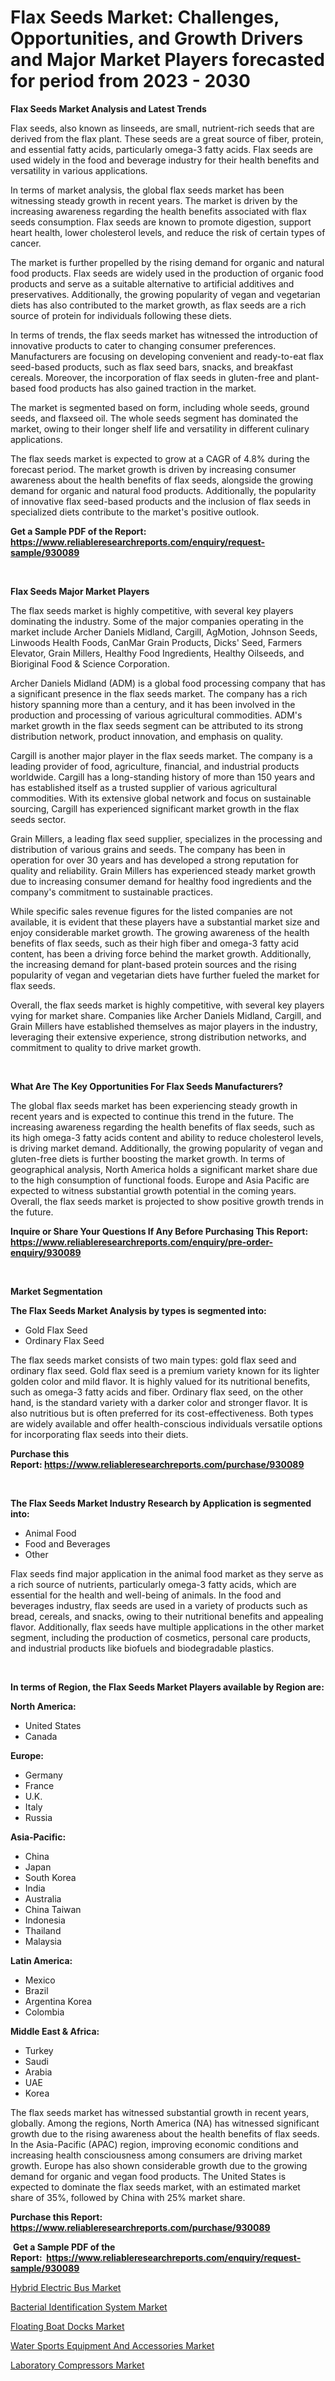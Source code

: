 <p><h1>Flax Seeds Market: Challenges, Opportunities, and Growth Drivers and Major Market Players forecasted for period from 2023 - 2030</h1></p><p><strong>Flax Seeds Market Analysis and Latest Trends</strong></p>
<p><p>Flax seeds, also known as linseeds, are small, nutrient-rich seeds that are derived from the flax plant. These seeds are a great source of fiber, protein, and essential fatty acids, particularly omega-3 fatty acids. Flax seeds are used widely in the food and beverage industry for their health benefits and versatility in various applications.</p><p>In terms of market analysis, the global flax seeds market has been witnessing steady growth in recent years. The market is driven by the increasing awareness regarding the health benefits associated with flax seeds consumption. Flax seeds are known to promote digestion, support heart health, lower cholesterol levels, and reduce the risk of certain types of cancer.</p><p>The market is further propelled by the rising demand for organic and natural food products. Flax seeds are widely used in the production of organic food products and serve as a suitable alternative to artificial additives and preservatives. Additionally, the growing popularity of vegan and vegetarian diets has also contributed to the market growth, as flax seeds are a rich source of protein for individuals following these diets.</p><p>In terms of trends, the flax seeds market has witnessed the introduction of innovative products to cater to changing consumer preferences. Manufacturers are focusing on developing convenient and ready-to-eat flax seed-based products, such as flax seed bars, snacks, and breakfast cereals. Moreover, the incorporation of flax seeds in gluten-free and plant-based food products has also gained traction in the market.</p><p>The market is segmented based on form, including whole seeds, ground seeds, and flaxseed oil. The whole seeds segment has dominated the market, owing to their longer shelf life and versatility in different culinary applications.</p><p>The flax seeds market is expected to grow at a CAGR of 4.8% during the forecast period. The market growth is driven by increasing consumer awareness about the health benefits of flax seeds, alongside the growing demand for organic and natural food products. Additionally, the popularity of innovative flax seed-based products and the inclusion of flax seeds in specialized diets contribute to the market's positive outlook.</p></p>
<p><strong>Get a Sample PDF of the Report:&nbsp; <a href="https://www.reliableresearchreports.com/enquiry/request-sample/930089">https://www.reliableresearchreports.com/enquiry/request-sample/930089</a></strong></p>
<p>&nbsp;</p>
<p><strong>Flax Seeds Major Market Players</strong></p>
<p><p>The flax seeds market is highly competitive, with several key players dominating the industry. Some of the major companies operating in the market include Archer Daniels Midland, Cargill, AgMotion, Johnson Seeds, Linwoods Health Foods, CanMar Grain Products, Dicks' Seed, Farmers Elevator, Grain Millers, Healthy Food Ingredients, Healthy Oilseeds, and Bioriginal Food & Science Corporation.</p><p>Archer Daniels Midland (ADM) is a global food processing company that has a significant presence in the flax seeds market. The company has a rich history spanning more than a century, and it has been involved in the production and processing of various agricultural commodities. ADM's market growth in the flax seeds segment can be attributed to its strong distribution network, product innovation, and emphasis on quality.</p><p>Cargill is another major player in the flax seeds market. The company is a leading provider of food, agriculture, financial, and industrial products worldwide. Cargill has a long-standing history of more than 150 years and has established itself as a trusted supplier of various agricultural commodities. With its extensive global network and focus on sustainable sourcing, Cargill has experienced significant market growth in the flax seeds sector.</p><p>Grain Millers, a leading flax seed supplier, specializes in the processing and distribution of various grains and seeds. The company has been in operation for over 30 years and has developed a strong reputation for quality and reliability. Grain Millers has experienced steady market growth due to increasing consumer demand for healthy food ingredients and the company's commitment to sustainable practices.</p><p>While specific sales revenue figures for the listed companies are not available, it is evident that these players have a substantial market size and enjoy considerable market growth. The growing awareness of the health benefits of flax seeds, such as their high fiber and omega-3 fatty acid content, has been a driving force behind the market growth. Additionally, the increasing demand for plant-based protein sources and the rising popularity of vegan and vegetarian diets have further fueled the market for flax seeds.</p><p>Overall, the flax seeds market is highly competitive, with several key players vying for market share. Companies like Archer Daniels Midland, Cargill, and Grain Millers have established themselves as major players in the industry, leveraging their extensive experience, strong distribution networks, and commitment to quality to drive market growth.</p></p>
<p>&nbsp;</p>
<p><strong>What Are The Key Opportunities For Flax Seeds Manufacturers?</strong></p>
<p><p>The global flax seeds market has been experiencing steady growth in recent years and is expected to continue this trend in the future. The increasing awareness regarding the health benefits of flax seeds, such as its high omega-3 fatty acids content and ability to reduce cholesterol levels, is driving market demand. Additionally, the growing popularity of vegan and gluten-free diets is further boosting the market growth. In terms of geographical analysis, North America holds a significant market share due to the high consumption of functional foods. Europe and Asia Pacific are expected to witness substantial growth potential in the coming years. Overall, the flax seeds market is projected to show positive growth trends in the future.</p></p>
<p><strong>Inquire or Share Your Questions If Any Before Purchasing This Report: <a href="https://www.reliableresearchreports.com/enquiry/pre-order-enquiry/930089">https://www.reliableresearchreports.com/enquiry/pre-order-enquiry/930089</a></strong></p>
<p>&nbsp;</p>
<p><strong>Market Segmentation</strong></p>
<p><strong>The Flax Seeds Market Analysis by types is segmented into:</strong></p>
<p><ul><li>Gold Flax Seed</li><li>Ordinary Flax Seed</li></ul></p>
<p><p>The flax seeds market consists of two main types: gold flax seed and ordinary flax seed. Gold flax seed is a premium variety known for its lighter golden color and mild flavor. It is highly valued for its nutritional benefits, such as omega-3 fatty acids and fiber. Ordinary flax seed, on the other hand, is the standard variety with a darker color and stronger flavor. It is also nutritious but is often preferred for its cost-effectiveness. Both types are widely available and offer health-conscious individuals versatile options for incorporating flax seeds into their diets.</p></p>
<p><strong>Purchase this Report:&nbsp;<a href="https://www.reliableresearchreports.com/purchase/930089">https://www.reliableresearchreports.com/purchase/930089</a></strong></p>
<p>&nbsp;</p>
<p><strong>The Flax Seeds Market Industry Research by Application is segmented into:</strong></p>
<p><ul><li>Animal Food</li><li>Food and Beverages</li><li>Other</li></ul></p>
<p><p>Flax seeds find major application in the animal food market as they serve as a rich source of nutrients, particularly omega-3 fatty acids, which are essential for the health and well-being of animals. In the food and beverages industry, flax seeds are used in a variety of products such as bread, cereals, and snacks, owing to their nutritional benefits and appealing flavor. Additionally, flax seeds have multiple applications in the other market segment, including the production of cosmetics, personal care products, and industrial products like biofuels and biodegradable plastics.</p></p>
<p>&nbsp;</p>
<p><strong>In terms of Region, the Flax Seeds Market Players available by Region are:</strong></p>
<p>
    <p> <strong> North America: </strong>
        <ul>
            <li>United States</li>
            <li>Canada</li>
        </ul>
        </p> 
    <p> <strong> Europe: </strong>
        <ul>
            <li>Germany</li>
            <li>France</li>
            <li>U.K.</li>
            <li>Italy</li>
            <li>Russia</li>
        </ul>
        </p> 
    <p> <strong> Asia-Pacific: </strong>
        <ul>
            <li>China</li>
            <li>Japan</li>
            <li>South Korea</li>
            <li>India</li>
            <li>Australia</li>
            <li>China Taiwan</li>
            <li>Indonesia</li>
            <li>Thailand</li>
            <li>Malaysia</li>
        </ul>
        </p> 
    <p> <strong> Latin America: </strong>
        <ul>
            <li>Mexico</li>
            <li>Brazil</li>
            <li>Argentina Korea</li>
            <li>Colombia</li>
        </ul>
        </p> 
    <p> <strong> Middle East & Africa: </strong>
        <ul>
            <li>Turkey</li>
            <li>Saudi</li>
            <li>Arabia</li>
            <li>UAE</li>
            <li>Korea</li>
        </ul>
    </p>
    </p>
<p><p>The flax seeds market has witnessed substantial growth in recent years, globally. Among the regions, North America (NA) has witnessed significant growth due to the rising awareness about the health benefits of flax seeds. In the Asia-Pacific (APAC) region, improving economic conditions and increasing health consciousness among consumers are driving market growth. Europe has also shown considerable growth due to the growing demand for organic and vegan food products. The United States is expected to dominate the flax seeds market, with an estimated market share of 35%, followed by China with 25% market share.</p></p>
<p><strong>Purchase this Report: <a href="https://www.reliableresearchreports.com/purchase/930089">https://www.reliableresearchreports.com/purchase/930089</a></strong></p>
<p>&nbsp;<strong>Get a Sample PDF of the Report:&nbsp;&nbsp;<a href="https://www.reliableresearchreports.com/enquiry/request-sample/930089">https://www.reliableresearchreports.com/enquiry/request-sample/930089</a></strong></p>
<p><strong></strong></p>
<p><p><a href="https://www.linkedin.com/pulse/hybrid-electric-bus-market-insights-players-forecast-till-wkwte/">Hybrid Electric Bus Market</a></p><p><a href="https://www.reportprime.com/bacterial-identification-system-r8121">Bacterial Identification System Market</a></p><p><a href="https://www.linkedin.com/pulse/floating-boat-docks-market-size-growth-forecast-from-2023-nfdac/">Floating Boat Docks Market</a></p><p><a href="https://issuu.com/reportprime-2/docs/water-sports-equipment-and-accessories-market-size?fr=xKAE9_zU1NQ">Water Sports Equipment And Accessories Market</a></p><p><a href="https://www.reportprime.com/laboratory-compressors-r8119">Laboratory Compressors Market</a></p></p>